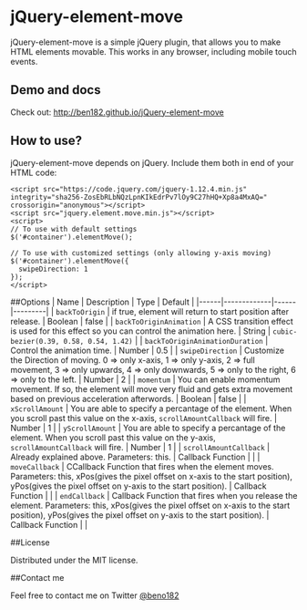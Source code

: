 # jQuery-element-move

jQuery-element-move is a simple jQuery plugin, that allows you to make HTML elements movable. This works in any browser, including mobile touch events.

## Demo and docs
Check out: http://ben182.github.io/jQuery-element-move

## How to use?
jQuery-element-move depends on jQuery. Include them both in end of your HTML code:
```
<script src="https://code.jquery.com/jquery-1.12.4.min.js" integrity="sha256-ZosEbRLbNQzLpnKIkEdrPv7lOy9C27hHQ+Xp8a4MxAQ=" crossorigin="anonymous"></script>
<script src="jquery.element.move.min.js"></script>
<script>
// To use with default settings
$('#container').elementMove();

// To use with customized settings (only allowing y-axis moving)
$('#container').elementMove({
  swipeDirection: 1
});
</script>
```

##Options
| Name | Description | Type | Default |
|------|-------------|------|---------|
| `backToOrigin` | if true, element will return to start position after release. | Boolean | false |
| `backToOriginAnimation` | A CSS transition effect is used for this effect so you can control the animation here. | String | `cubic-bezier(0.39, 0.58, 0.54, 1.42)` |
| `backToOriginAnimationDuration` | Control the animation time. | Number | 0.5 |
| `swipeDirection` | Customize the Direction of moving. 0 => only x-axis, 1 => only y-axis, 2 => full movement, 3 => only upwards, 4 => only downwards, 5 => only to the right, 6 => only to the left. | Number | 2 |
| `momentum` | You can enable momentum movement. If so, the element will move very fluid and gets extra movement based on previous acceleration afterwords. | Boolean | false |
| `xScrollAmount` | You are able to specify a percantage of the element. When you scroll past this value on the x-axis, `scrollAmountCallback` will fire. | Number | 1 |
| `yScrollAmount` | You are able to specify a percantage of the element. When you scroll past this value on the y-axis, `scrollAmountCallback` will fire. | Number | 1 |
| `scrollAmountCallback` | Already explained above. Parameters: this. | Callback Function |  |
| `moveCallback` | CCallback Function that fires when the element moves. Parameters: this, xPos(gives the pixel offset on x-axis to the start position), yPos(gives the pixel offset on y-axis to the start position). | Callback Function |  |
| `endCallback` | Callback Function that fires when you release the element. Parameters: this, xPos(gives the pixel offset on x-axis to the start position), yPos(gives the pixel offset on y-axis to the start position). | Callback Function |  |



##License

Distributed under the MIT license.

##Contact me

Feel free to contact me on Twitter [@beno182](https://twitter.com/beno182)

